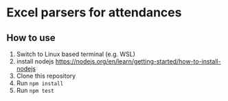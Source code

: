# Excel parsers for attendances

## How to use

1. Switch to Linux based terminal (e.g. WSL)
2. install nodejs https://nodejs.org/en/learn/getting-started/how-to-install-nodejs
3. Clone this repository
4. Run `npm install`
5. Run `npm test`
